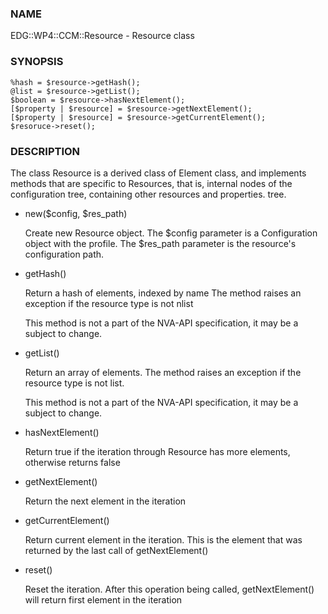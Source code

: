 ### NAME

EDG::WP4::CCM::Resource - Resource class

### SYNOPSIS

    %hash = $resource->getHash();
    @list = $resource->getList();
    $boolean = $resource->hasNextElement();
    [$property | $resource] = $resource->getNextElement();
    [$property | $resource] = $resource->getCurrentElement();
    $resoruce->reset();

### DESCRIPTION

The class Resource is a derived class of Element class, and implements
methods that are specific to Resources, that is, internal nodes of
the configuration tree, containing other resources and properties.
tree.

- new($config, $res\_path)

    Create new Resource object. The $config parameter is a Configuration
    object with the profile. The $res\_path parameter is the resource's
    configuration path.

- getHash()

    Return a hash of elements, indexed by name
    The method raises an exception if the resource type is not nlist

    This method is not a part of the NVA-API specification, it may be a
    subject to change.

- getList()

    Return an array of elements. The method raises an exception
    if the resource type is not list.

    This method is not a part of the NVA-API specification, it may be a
    subject to change.

- hasNextElement()

    Return true if the iteration through Resource has
    more elements, otherwise returns false

- getNextElement()

    Return the next element in the iteration

- getCurrentElement()

    Return current element in the iteration. This is the element
    that was returned by the last call of getNextElement()

- reset()

    Reset the iteration. After this operation being called,
    getNextElement() will return first element in the iteration
